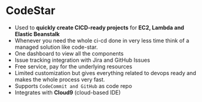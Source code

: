# CodeStar
- Used to **quickly create CICD-ready projects** for **EC2, Lambda and Elastic Beanstalk**
- Whenever you need the whole ci-cd done in very less time think of a managed solution like code-star.
- One dashboard to view all the components
- Issue tracking integration with Jira and GitHub Issues
- Free service, pay for the underlying resources
- Limited customization but gives everything related to devops ready and makes the whole process very fast.
- Supports `CodeCommit and GitHub` as code repo
- Integrates with **Cloud9** (cloud-based IDE)